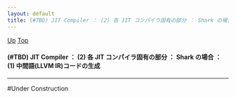 ```yaml
---
layout: default
title: (#TBD) JIT Compiler ： (2) 各 JIT コンパイラ固有の部分 ： Shark の場合 ： (1) 中間語(LLVM IR)コードの生成
---
```

[Up](noiIylqdKX.html) [Top](../index.html)

#### (#TBD) JIT Compiler ： (2) 各 JIT コンパイラ固有の部分 ： Shark の場合 ： (1) 中間語(LLVM IR)コードの生成

--- 
#Under Construction






